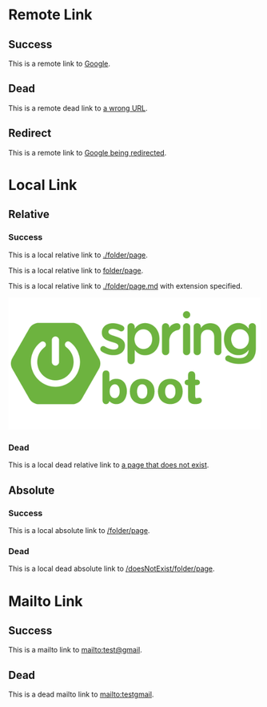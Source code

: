 # Remote Link

## Success

This is a remote link to [Google](https://www.google.fr/).

## Dead

This is a remote dead link to [a wrong URL](https://www.gogle.fr/).

## Redirect

This is a remote link to [Google being redirected](https://google.fr/).

# Local Link

## Relative

### Success

This is a local relative link to [./folder/page](./folder/page).

This is a local relative link to [folder/page](folder/page).

This is a local relative link to [./folder/page.md](./folder/page.md) with extension specified.

![](images/spring-boot-logo.png)

### Dead

This is a local dead relative link to [a page that does not exist](./does-not-exist).

## Absolute

### Success

This is a local absolute link to [/folder/page](/folder/page).

### Dead

This is a local dead absolute link to [/doesNotExist/folder/page](/doesNotExist/folder/page).

# Mailto Link

## Success

This is a mailto link to [mailto:test@gmail](mailto:test@gmail).

## Dead

This is a dead mailto link to [mailto:testgmail](mailto:testgmail).